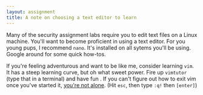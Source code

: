 ```yaml
---
layout: assignment
title: A note on choosing a text editor to learn
---
```


Many of the security assignment labs require you to edit text files on a Linux machine. You'll want to become proficient in using a text editor.
For you young pups, I recommend `nano`. It's installed on all sytems you'll be using. Google around for some quick how-tos.

If you're feeling adventurous and want to be like me, consider learning `vim`. It has a steep learning curve, but oh what sweet power. Fire up `vimtutor` (type that in a terminal) and have fun . If you can't figure
out how to exit vim once you've started it, [you're not alone](https://stackoverflow.com/questions/11828270/how-to-exit-the-vim-editor). (Hit `esc`, then type `:q!` then `[enter]`)
